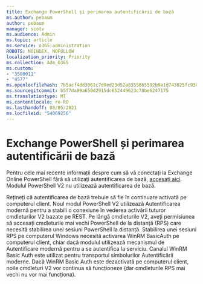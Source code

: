 ```yaml
---
title: Exchange PowerShell și perimarea autentificării de bază
ms.author: pebaum
author: pebaum
manager: scotv
ms.audience: Admin
ms.topic: article
ms.service: o365-administration
ROBOTS: NOINDEX, NOFOLLOW
localization_priority: Priority
ms.collection: Adm_O365
ms.custom:
- "3500011"
- "4577"
ms.openlocfilehash: 7b5acf4dd3061c7d9ed23d52a8355865592b9a1d743025fc9300dcda5a18831a
ms.sourcegitcommit: b5f7da89a650d2915dc652449623c78be6247175
ms.translationtype: MT
ms.contentlocale: ro-RO
ms.lasthandoff: 08/05/2021
ms.locfileid: "54069256"
---
```

# <a name="exchange-powershell-and-basic-authentication-deprecation"></a>Exchange PowerShell și perimarea autentificării de bază

Pentru cele mai recente informații despre cum să vă conectați la Exchange Online PowerShell fără să utilizați autentificarea de bază, [accesați aici](https://aka.ms/exops-docs). Modulul PowerShell V2 nu utilizează autentificarea de bază.

Rețineți că autentificarea de bază trebuie să fie în continuare activată pe computerul client.
Noul modul PowerShell V2 utilizează Autentificarea modernă pentru a stabili o conexiune în vederea activării tuturor cmdleturilor V2 bazate pe REST. Pe lângă cmdleturile V2, aveți permisiunea să accesați cmdleturile mai vechi PowerShell de la distanță (RPS) care necesită stabilirea unei sesiuni PowerShell la distanță. Stabilirea unei sesiuni RPS pe computerul Windows necesită activarea WinRM BasicAuth pe computerul client, chiar dacă modulul utilizează mecanismul de Autentificare modernă pentru a se autentifica la serviciu. Canalul WinRM Basic Auth este utilizat pentru transportul simbolurilor Autentificării moderne. Dacă WinRM Basic Auth este dezactivată pe computerul client, noile cmdleturi V2 vor continua să funcționeze (dar cmdleturile RPS mai vechi nu vor mai funcționa).
